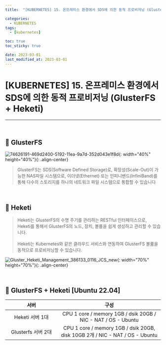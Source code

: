 ```yaml
---
title:  "[KUBERNETES] 15. 온프레미스 환경에서 SDS에 의한 동적 프로비저닝 (GlusterFS + Heketi)" 

categories:
  - KUBERNETES
tags:
  - [kubernetes]

toc: true
toc_sticky: true

date: 2023-03-01
last_modified_at: 2023-03-01
---
```

# [KUBERNETES] 15. 온프레미스 환경에서 SDS에 의한 동적 프로비저닝 (GlusterFS + Heketi)
---

<style>
table {
    font-size: 12pt;
}
table th:first-of-type {
    width: 5%;
}
table th:nth-of-type(2) {
    width: 15%;
}
table th:nth-of-type(3) {
    width: 50%;
}
table th:nth-of-type(4) {
    width: 30%;
}
</style>

<br>

## 🔔 GlusterFS

![74626191-469d2400-5192-11ea-9a7d-352d043e1f8d](https://user-images.githubusercontent.com/42735894/225661103-81169217-15dd-420c-80ed-7bd28d1aad54.png){: width="40%" height="40%"}{: .align-center}

> GlusterFS는 SDS(Software Defined Storage)로, 확장성(Scale-Out)이 가능한 NAS파일 시스템으로, 이더넷(Ethernet) 또는 인피니밴드(InfiniBand)를 통해 다수의 스토리지를 하나의 네트워크 파일 시스템으로 통합할 수 있습니다

<br>

## 🔔 Heketi

> Heketi는 GlusterFS의 수명 주기를 관리하는 RESTful 인터페이스으로, Heketi를 통해서 GlusterFS의 노드, 장치, 볼륨을 쉽게 생성하고 관리할 수 있습니다. <br><br> Heketi는 Kubernetes와 같은 클라우드 서비스와 연동하여 GlusterFS 볼륨을 동적으로 프로비저닝할 수 있습니다.

![Gluster_Heketi_Management_386133_0116_JCS_new](https://user-images.githubusercontent.com/42735894/225661301-b82e44e2-df19-4f74-93b8-4ad3de9b13d5.png){: width="70%" height="70%"}{: .align-center}

<br>

## 🔔 GlusterFS + Heketi [Ubuntu 22.04]

|서버|구성|
|:---:|:---:|
|Heketi 서버 1대|CPU 1 core / memory 1GB / dsik 20GB / NIC - NAT / OS - Ubuntu|
|Glusterfs 서버 2대|CPU 1 core / memory 1GB / dsik 20GB, disk 10GB 2개 / NIC - NAT / OS - Ubuntu|
